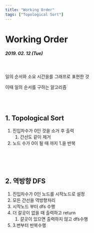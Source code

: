 ```yaml
---
title: "Working Order"
tags: ["Topological Sort"]
---
```




# Working Order

##### 2019. 02. 12 (Tue)

<br>

일의 순서와 소요 시간을를 그래프로 표현한 것

이때 일의 순서를 구하는 알고리즘

<br>

<br>

## 1. Topological Sort

1. 진입차수가 0인 것을 소거 후 출력
   1. 간선도 같이 제거
2. 노드 수가 0이 될 때 까지 1.을 반복

<br>

<br>

<br>

## 2. 역방향 DFS

1. 진입차수가 0인 노드를 시작노드로 설정
2. 모든 간선을 역방향처리
3. 시작노드 부터 dfs 수행
4. 더 갈곳이 없을 때 출력하고 return
   1. 갈곳이 있으면 출력하지 않고 dfs수행
5. 3.번부터 반복수행